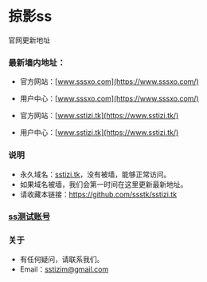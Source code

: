 # 掠影ss
官网更新地址
### 最新墙内地址：
- 官方网站：[www.sssxo.com](https://www.sssxo.com/)
- 用户中心：[www.sssxo.com](https://www.sssxo.com/)

- 官方网站：[www.sstizi.tk](https://www.sstizi.tk/)
- 用户中心：[www.sstizi.tk](https://www.sstizi.tk/)
### 说明
- 永久域名：[sstizi.tk](https://www.sstizi.tk/)，没有被墙，能够正常访问。
- 如果域名被墙，我们会第一时间在这里更新最新地址。
- 请收藏本链接：<https://github.com/ssstk/sstizi.tk>

### [ss测试账号](https://github.com/ssstk/freess)


### 关于
- 有任何疑问，请联系我们。
- Email：sstizim@gmail.com
